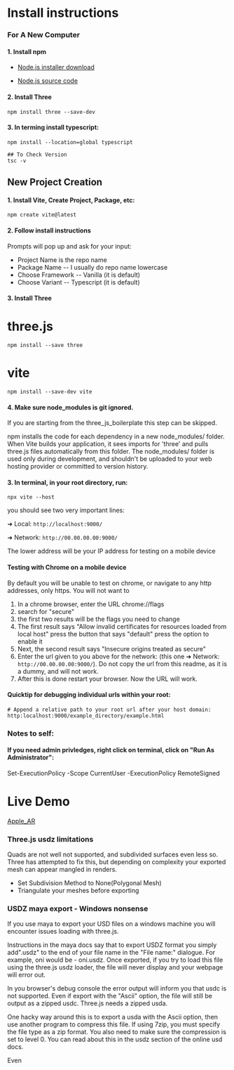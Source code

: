 

# Install instructions

### For A New Computer ###

#### 1. Install npm ####

* [Node.js installer download](https://nodejs.org/en/download/package-manager)

* [Node.js source code](https://github.com/nodesource/distributions)

#### 2.  Install Three ####
    npm install three --save-dev

#### 3.  In terming install typescript: ####
    npm install --location=global typescript

    ## To Check Version
    tsc -v

## New Project Creation

#### 1. Install Vite, Create Project, Package, etc: ####
    npm create vite@latest

#### 2. Follow install instructions
Prompts will pop up and ask for your input:
* Project Name is the repo name
* Package Name -- I usually do repo name lowercase
* Choose Framework -- Vanilla (it is default)
* Choose Variant -- Typescript (it is default)
####

#### 3. Install Three

# three.js
    npm install --save three

# vite
    npm install --save-dev vite

#### 4. Make sure node_modules is git ignored.
If you are starting from the three_js_boilerplate this step can be skipped.

npm installs the code for each dependency in a new node_modules/ folder. When Vite builds your application, it sees imports for 'three' and pulls three.js files automatically from this folder. The node_modules/ folder is used only during development, and shouldn't be uploaded to your web hosting provider or committed to version history.



#### 3.  In terminal, in your root directory, run:
    npx vite --host

you should see two very important lines:

  ➜  Local:   `http://localhost:9000/`
  
  ➜  Network: `http://00.00.00.00:9000/`

The lower address will be your IP address for testing on a mobile device

####  Testing with Chrome on a mobile device
By default you will be unable to test on chrome, or navigate to any http addresses, only https.  You will not want to 

1. In a chrome browser, enter the URL chrome://flags
2. search for "secure"
3. the first two results will be the flags you need to change
4. The first result says "Allow invalid certificates for resources loaded from local host" press the button that says "default" press the option to enable it
5. Next, the second result says "Insecure origins treated as secure"
6. Enter the url given to you above for the network:
(this one ➜  Network: `http://00.00.00.00:9000/`).  Do not copy the url from this readme, as it is a dummy, and will not work.
7. After this is done restart your browser. Now the URL will work.


#### Quicktip for debugging individual urls within your root:

    # Append a relative path to your root url after your host domain:
    http:localhost:9000/example_directory/example.html



### Notes to self:
#### If you need admin privledges, right click on terminal, click on "Run As Administrator":
Set-ExecutionPolicy -Scope CurrentUser -ExecutionPolicy RemoteSigned


# Live Demo
[Apple_AR](https://rotoslinger.github.io/Apple_AR/)

### Three.js usdz limitations
Quads are not well not supported, and subdivided surfaces even less so. Three has attempted to fix this, but depending on complexity your exported mesh can appear mangled in renders.

* Set Subdivision Method to None(Polygonal Mesh)
* Triangulate your meshes before exporting

### USDZ maya export - Windows nonsense ####

If you use maya to export your USD files on a windows machine you will encounter issues loading with three.js.

Instructions in the maya docs say that to export USDZ format you simply add".usdz" to the end of your file name in the "File name:" dialogue.  For example, oni would be - oni.usdz. Once exported, if you try to load this file using the three.js usdz loader, the file will never display and your webpage will error out.

In you browser's debug console the error output will inform you that usdc is not supported. Even if export with the "Ascii" option, the file will still be output as a zipped usdc.  Three.js needs a zipped usda.

One hacky way around this is to export a usda with the Ascii option, then use another program to compress this file.  If using 7zip, you must specify the file type as a zip format.  You also need to make sure the compression is set to level 0.  You can read about this in the usdz section of the online usd docs.

Even 

